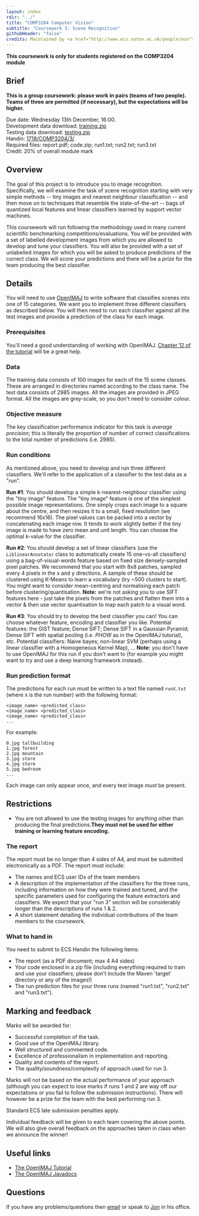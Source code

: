 ```yaml
---
layout: index
rdir: "../"
title: "COMP3204 Computer Vision"
subtitle: "Coursework 3: Scene Recognition"
githubHeader: "false"
credits: Maintained by <a href="http://www.ecs.soton.ac.uk/people/msn">Professor Mark Nixon</a> and <a href="http://www.ecs.soton.ac.uk/people/jsh2">Dr Jonathon Hare</a>.
---
```


**This coursework is only for students registered on the COMP3204 module**

## Brief
**This is a group coursework: please work in pairs (teams of two people). Teams of three are permitted (if necessary), but the expectations will be higher.**

Due date: Wednesday 13th December, 16:00.  
Development data download: [training.zip](./training.zip)    
Testing data download: [testing.zip](./testing.zip)  
Handin: [1718/COMP3204/3/](https://handin.ecs.soton.ac.uk/handin/1718/COMP3204/3/)   
Required files: report.pdf; code.zip; run1.txt; run2.txt; run3.txt  
Credit: 20% of overall module mark  

## Overview
The goal of this project is to introduce you to image recognition. Specifically, we will examine the task of scene recognition starting with very simple methods -- tiny images and nearest neighbour classification -- and then move on to techniques that resemble the state-of-the-art -- bags of quantized local features and linear classifiers learned by support vector machines. 

This coursework will run following the methodology used in many current scientific benchmarking competitions/evaluations. You will be provided with a set of labelled development images from which you are allowed to develop and tune your classifiers. You will also be provided with a set of unlabelled images for which you will be asked to produce predictions of the correct class. We will score your predictions and there will be a *prize* for the team producing the best classifier.

## Details
You will need to use [OpenIMAJ](http://www.openimaj.org) to write software that classifies scenes into one of 15 categories. We want you to implement three different classifiers as described below. You will then need to run each classifier against all the test images and provide a prediction of the class for each image. 

### Prerequisites 
You'll need a good understanding of working with OpenIMAJ. [Chapter 12 of the tutorial](http://www.openimaj.org/tutorial/classification101.html) will be a great help.

### Data
The training data consists of 100 images for each of the 15 scene classes. These are arranged in directories named according to the class name. The test data consists of 2985 images. All the images are provided in JPEG format. All the images are grey-scale, so you don't need to consider colour.

### Objective measure
The key classification performance indicator for this task is *average precision*; this is literally the proportion of number of correct classifications to the total number of predictions (i.e. 2985).

### Run conditions
As mentioned above, you need to develop and run three different classifiers. We'll refer to the application of a classifier to the test data as a "run".

**Run #1**: You should develop a simple k-nearest-neighbour classifier using the "tiny image" feature. The "tiny image" feature is one of the simplest possible image representations. One simply crops each image to a square about the centre, and then resizes it to a small, fixed resolution (we recommend 16x16). The pixel values can be packed into a vector by concatenating each image row. It tends to work slightly better if the tiny image is made to have zero mean and unit length. You can choose the optimal k-value for the classifier.

**Run #2**: You should develop a set of linear classifiers (use the `LiblinearAnnotator` class to automatically create 15 one-vs-all classifiers) using a bag-of-visual-words feature based on fixed size densely-sampled pixel patches. We recommend that you start with 8x8 patches, sampled every 4 pixels in the x and y directions. A sample of these should be clustered using K-Means to learn a vocabulary (try ~500 clusters to start). You might want to consider mean-centring and normalising each patch before clustering/quantisation. __Note:__ we're not asking you to use SIFT features here - just take the pixels from the patches and flatten them into a vector & then use vector quantisation to map each patch to a visual word.

**Run #3**: You should try to develop the best classifier you can! You can choose whatever feature, encoding and classifier you like. Potential features: the GIST feature; Dense SIFT; Dense SIFT in a Gaussian Pyramid; Dense SIFT with spatial pooling (i.e. *PHOW* as in the OpenIMAJ tutorial), etc. Potential classifiers: Naive bayes; non-linear SVM (perhaps using a linear classifier with a Homogeneous Kernel Map), ... __Note:__ you don't have to use OpenIMAJ for this run if you don't want to (for example you might want to try and use a deep learning framework instead).

### Run prediction format
The predictions for each run must be written to a text file named `runX.txt` (where `X` is the run number) with the following format:

	<image_name> <predicted_class>
	<image_name> <predicted_class>
	<image_name> <predicted_class>
	...

For example:

	0.jpg tallbuilding
	1.jpg forest
	2.jpg mountain
	3.jpg store
	4.jpg store
	5.jpg bedroom
	...

Each image can only appear once, and every test image *must* be present.

## Restrictions
* You are not allowed to use the testing images for anything other than producing the final predictions.**They must not be used for either training or learning feature encoding.**

### The report
The report must be no longer than 4 sides of A4, and must be submitted electronically as a PDF. The report must include:

* The names and ECS user IDs of the team members
* A description of the implementation of the classifiers for the three runs, including information on how they were trained and tuned, and the specific parameters used for configuring the feature extractors and classifiers. We expect that your "run 3" section will be considerably longer than the descriptions of runs 1 & 2.
* A short statement detailing the individual contributions of the team members to the coursework.

### What to hand in
You need to submit to ECS Handin the following items:

* The report (as a PDF document; max 4 A4 sides)
* Your code enclosed in a zip file (including everything required to train and use your classifiers; please don't include the Maven 'target' directory or any of the images!)
* The run prediction files for your three runs (named "run1.txt", "run2.txt" and "run3.txt").

## Marking and feedback
Marks will be awarded for:
	
* Successful completion of the task.
* Good use of the OpenIMAJ library.
* Well structured and commented code.
* Excellence of professionalism in implementation and reporting.
* Quality and contents of the report.
* The quality/soundness/complexity of approach used for run 3.

Marks will not be based on the actual performance of your approach (although you can expect to lose marks if runs 1 and 2 are way off our expectations or you fail to follow the submission instructions). There will however be a prize for the team with the best performing run 3. 

Standard ECS late submission penalties apply.

Individual feedback will be given to each team covering the above points. We will also give overall feedback on the approaches taken in class when we announce the winner!

## Useful links
* [The OpenIMAJ Tutorial](http://openimaj.org/tutorial)
* [The OpenIMAJ Javadocs](http://openimaj.org/apidocs/index.html)

## Questions
If you have any problems/questions then [email](mailto:jsh2@ecs.soton.ac.uk) or speak to [Jon](http://ecs.soton.ac.uk/people/jsh2) in his office.

